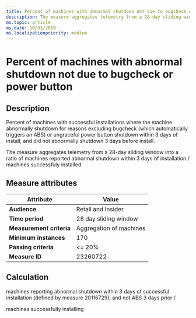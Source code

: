 ```yaml
---
title: Percent of machines with abnormal shutdown not due to bugcheck or power button
description: The measure aggregates telemetry from a 28-day sliding window into a ratio of machines reported abnormal shutdown within 3 days of installation / machines successfuly installed
ms.topic: article
ms.date: 10/31/2019
ms.localizationpriority: medium
---
```

 
# Percent of machines with abnormal shutdown not due to bugcheck or power button

## Description

Percent of machines with successful installations where the machine abnormally shutdown for reasons excluding bugcheck (which automatically triggers an ABS) or ungraceful power button shutdown within 3 days of install, and did not abnormally shutdown 3 days before install.

The measure aggregates telemetry from a 28-day sliding window into a ratio of machines reported abnormal shutdown within 3 days of installation / machines successfuly installed

## Measure attributes

|Attribute|Value|
|----|----|
|**Audience**|Retail and Insider|
|**Time period**|28 day sliding window|
|**Measurement criteria**|Aggregation of machines|
|**Minimum instances**|170|
|**Passing criteria**|<= 20%|
|**Measure ID**|23260722|

## Calculation

machines reporting abnormal shutdown within 3 days of successful installation (defined by measure 20116729), and not ABS 3 days prior /

machines successfully installing

